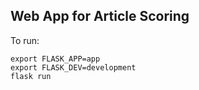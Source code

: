 ## Web App for Article Scoring
To run:
```
export FLASK_APP=app
export FLASK_DEV=development
flask run
```
